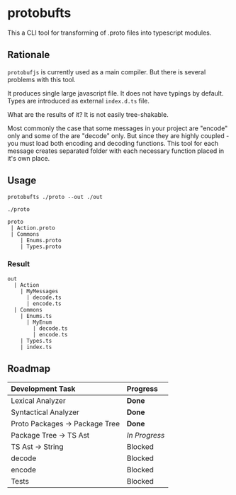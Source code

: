 # protobufts

This a CLI tool for transforming of .proto files into typescript modules.

## Rationale

`protobufjs` is currently used as a main compiler. But there is several problems with this tool.

It produces single large javascript file.
It does not have typings by default.
Types are introduced as external `index.d.ts` file.

What are the results of it? It is not easily tree-shakable.

Most commonly the case that some messages in your project are "encode" only and some of the are "decode" only. But since they are highly coupled - you must load both encoding and decoding functions. This tool for each message creates separated folder with each necessary function placed in it's own place.

## Usage

```
protobufts ./proto --out ./out
```

`./proto`

```
proto
 | Action.proto
 | Commons
    | Enums.proto
    | Types.proto
```

### Result

```
out
  | Action
    | MyMessages
      | decode.ts
      | encode.ts
  | Commons
    | Enums.ts
      | MyEnum
        | decode.ts
        | encode.ts
    | Types.ts
    | index.ts
```

## Roadmap

| Development Task               | Progress      |
| :----------------------------- | :------------ |
| Lexical Analyzer               | **Done**      |
| Syntactical Analyzer           | **Done**      |
| Proto Packages -> Package Tree | **Done**      |
| Package Tree -> TS Ast         | *In Progress* |
| TS Ast -> String               | Blocked       |
| decode                         | Blocked       |
| encode                         | Blocked       |
| Tests                          | Blocked       |


